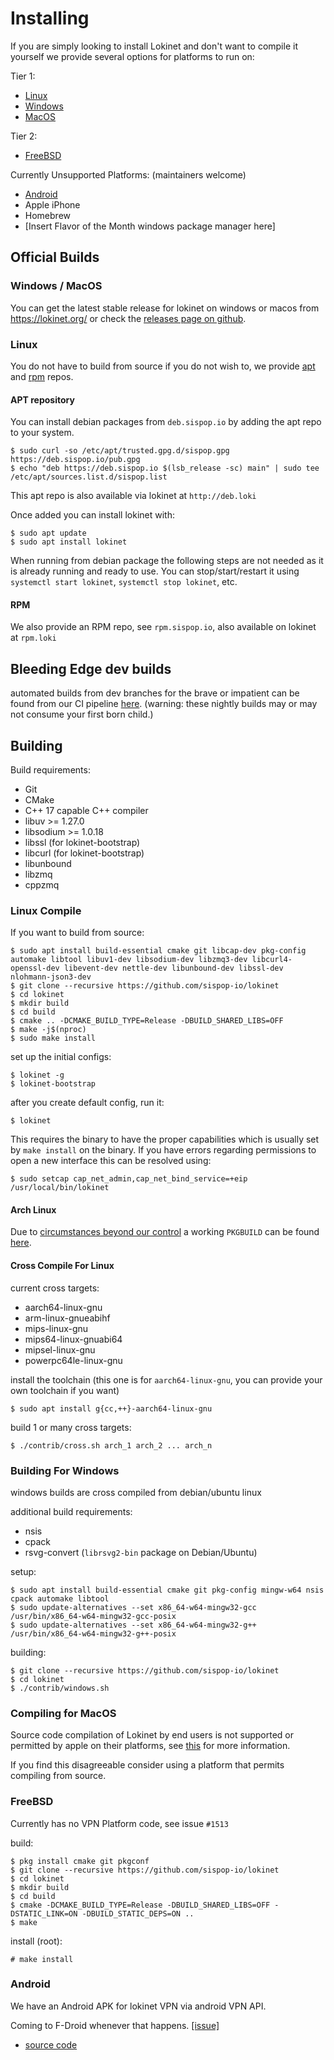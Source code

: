 # Installing

If you are simply looking to install Lokinet and don't want to compile it yourself we provide several options for platforms to run on:

Tier 1:

* [Linux](#linux-install)
* [Windows](#windows-install)
* [MacOS](#macos-install)

Tier 2:

* [FreeBSD](#freebsd-install)

Currently Unsupported Platforms: (maintainers welcome)

* [Android](#apk-install)
* Apple iPhone 
* Homebrew
* \[Insert Flavor of the Month windows package manager here\]


## Official Builds

### Windows / MacOS <span id="windows-install" />  <span id="macos-install" />

You can get the latest stable release for lokinet on windows or macos from https://lokinet.org/ or check the [releases page on github](https://github.com/sispop-io/lokinet/releases).

### Linux <span id="linux-install" />

You do not have to build from source if you do not wish to, we provide [apt](#deb-install) and [rpm](#rpm-install) repos.

#### APT repository <span id="deb-install" />

You can install debian packages from `deb.sispop.io` by adding the apt repo to your system.

    $ sudo curl -so /etc/apt/trusted.gpg.d/sispop.gpg https://deb.sispop.io/pub.gpg
    $ echo "deb https://deb.sispop.io $(lsb_release -sc) main" | sudo tee /etc/apt/sources.list.d/sispop.list
    
This apt repo is also available via lokinet at `http://deb.loki`

Once added you can install lokinet with:

    $ sudo apt update
    $ sudo apt install lokinet

When running from debian package the following steps are not needed as it is already running and ready to use. You can stop/start/restart it using `systemctl start lokinet`, `systemctl stop lokinet`, etc.

#### RPM <span id="rpm-install" />

We also provide an RPM repo, see `rpm.sispop.io`, also available on lokinet at `rpm.loki`
    
## Bleeding Edge dev builds <span id="ci-builds" />

automated builds from dev branches for the brave or impatient can be found from our CI pipeline [here](https://sispop.rocks/sispop-io/lokinet/). (warning: these nightly builds may or may not consume your first born child.)

## Building

Build requirements:

* Git
* CMake
* C++ 17 capable C++ compiler
* libuv >= 1.27.0
* libsodium >= 1.0.18
* libssl (for lokinet-bootstrap)
* libcurl (for lokinet-bootstrap)
* libunbound
* libzmq
* cppzmq

### Linux Compile

If you want to build from source: <span id="linux-compile" />

    $ sudo apt install build-essential cmake git libcap-dev pkg-config automake libtool libuv1-dev libsodium-dev libzmq3-dev libcurl4-openssl-dev libevent-dev nettle-dev libunbound-dev libssl-dev nlohmann-json3-dev
    $ git clone --recursive https://github.com/sispop-io/lokinet
    $ cd lokinet
    $ mkdir build
    $ cd build
    $ cmake .. -DCMAKE_BUILD_TYPE=Release -DBUILD_SHARED_LIBS=OFF
    $ make -j$(nproc)
    $ sudo make install

set up the initial configs:

    $ lokinet -g
    $ lokinet-bootstrap

after you create default config, run it:

    $ lokinet

This requires the binary to have the proper capabilities which is usually set by `make install` on the binary. If you have errors regarding permissions to open a new interface this can be resolved using:

    $ sudo setcap cap_net_admin,cap_net_bind_service=+eip /usr/local/bin/lokinet


#### Arch Linux <span id="mom-cancel-my-meetings-arch-linux-broke-again" />

Due to [circumstances beyond our control](https://github.com/sispop-io/lokinet/discussions/1823) a working `PKGBUILD` can be found [here](https://raw.githubusercontent.com/sispop-io/lokinet/makepkg/contrib/archlinux/PKGBUILD).

#### Cross Compile For Linux <span id="linux-cross" />

current cross targets:

* aarch64-linux-gnu
* arm-linux-gnueabihf
* mips-linux-gnu
* mips64-linux-gnuabi64
* mipsel-linux-gnu
* powerpc64le-linux-gnu

install the toolchain (this one is for `aarch64-linux-gnu`, you can provide your own toolchain if you want)

    $ sudo apt install g{cc,++}-aarch64-linux-gnu

build 1 or many cross targets:

    $ ./contrib/cross.sh arch_1 arch_2 ... arch_n

### Building For Windows <span id="win32-cross" />

windows builds are cross compiled from debian/ubuntu linux

additional build requirements:

* nsis
* cpack
* rsvg-convert (`librsvg2-bin` package on Debian/Ubuntu)

setup:

    $ sudo apt install build-essential cmake git pkg-config mingw-w64 nsis cpack automake libtool
    $ sudo update-alternatives --set x86_64-w64-mingw32-gcc /usr/bin/x86_64-w64-mingw32-gcc-posix
    $ sudo update-alternatives --set x86_64-w64-mingw32-g++ /usr/bin/x86_64-w64-mingw32-g++-posix

building:

    $ git clone --recursive https://github.com/sispop-io/lokinet
    $ cd lokinet
    $ ./contrib/windows.sh
    
### Compiling for MacOS <span id="mac-compile" />

Source code compilation of Lokinet by end users is not supported or permitted by apple on their platforms, see [this](../contrib/macos/README.txt) for more information.

If you find this disagreeable consider using a platform that permits compiling from source.

### FreeBSD <span id="freebsd-install" />

Currently has no VPN Platform code, see issue `#1513`

build:

    $ pkg install cmake git pkgconf
    $ git clone --recursive https://github.com/sispop-io/lokinet
    $ cd lokinet
    $ mkdir build
    $ cd build
    $ cmake -DCMAKE_BUILD_TYPE=Release -DBUILD_SHARED_LIBS=OFF -DSTATIC_LINK=ON -DBUILD_STATIC_DEPS=ON ..
    $ make

install (root):

    # make install
    
### Android <span id="apk-install" />

We have an Android APK for lokinet VPN via android VPN API. 

Coming to F-Droid whenever that happens. [[issue]](https://github.com/sispop-io/lokinet-flutter-app/issues/8)

* [source code](https://github.com/sispop-io/lokinet-flutter-app)
